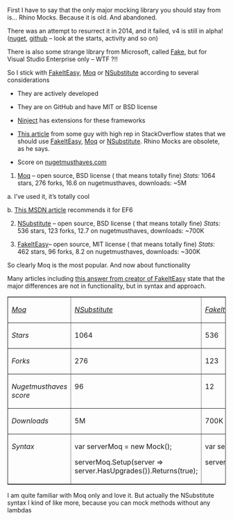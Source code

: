 First I have to say that the only major mocking library you should stay from is… Rhino Mocks. Because it is old. And abandoned.

There was an attempt to resurrect it in 2014, and it failed, v4 is still in alpha! ([nuget](https://www.nuget.org/packages/RhinoMocks), [github](https://github.com/RhinoMocks/RhinoMocks) – look at the starts, activity and so on)

There is also some strange library from Microsoft, called [Fake](https://msdn.microsoft.com/en-us/library/hh549175.aspx), but for Visual Studio Enterprise only – WTF ?!!

So I stick with [FakeItEasy](https://github.com/FakeItEasy/FakeItEasy), [Moq](https://github.com/Moq/moq4) or [NSubstitute](https://github.com/nsubstitute/NSubstitute) according to several considerations

- They are actively developed

- They are on GitHub and have MIT or BSD license

- [Ninject](https://github.com/ninject/Ninject.MockingKernel) has extensions for these frameworks

- [This article](http://jimmykeen.net/2014/12/13/mocking-frameworks-comparison/) from some guy with high rep in StackOverflow states that we should use [FakeItEasy](https://github.com/FakeItEasy/FakeItEasy), [Moq](https://github.com/Moq/moq4) or [NSubstitute](https://github.com/nsubstitute/NSubstitute). Rhino Mocks are obsolete, as he says.

- Score on [nugetmusthaves.com](http://nugetmusthaves.com/Tag/mocking)

1) [Moq](https://github.com/Moq/moq4) – open source, BSD license ( that means totally fine) _Stats:_ 1064 stars, 276 forks, 16.6 on nugetmusthaves, downloads: ~5M

a. I’ve used it, it’s totally cool

b. [This MSDN article](https://msdn.microsoft.com/en-us/data/dn314429.aspx) recommends it for EF6

2) [NSubstitute](https://github.com/nsubstitute/NSubstitute) – open source, BSD license ( that means totally fine) _Stats:_ 536 stars, 123 forks, 12.7 on nugetmusthaves, downloads: ~700K

3) [FakeItEasy](https://github.com/FakeItEasy/FakeItEasy)– open source, MIT license ( that means totally fine) _Stats:_ 462 stars, 96 forks, 8.2 on nugetmusthaves, downloads: ~300K

So clearly Moq is the most popular. And now about functionality

Many articles including [this answer from creator of FakeItEasy](http://stackoverflow.com/a/4174495) state that the major differences are not in functionality, but in syntax and approach.

<table border="1" cellpadding="0" cellspacing="0">

<tbody>

<tr>

<td valign="top">

_[Moq](https://github.com/Moq/moq4)_

</td>

<td valign="top">

_[NSubstitute](https://github.com/nsubstitute/NSubstitute)_

</td>

<td valign="top">

_[FakeItEasy](https://github.com/FakeItEasy/FakeItEasy)_

</td>

</tr>

<tr>

<td valign="top">

_Stars_

</td>

<td valign="top">

1064

</td>

<td valign="top">

536

</td>

<td valign="top">

462

</td>

</tr>

<tr>

<td valign="top">

_Forks_

</td>

<td valign="top">

276

</td>

<td valign="top">

123

</td>

<td valign="top">

96

</td>

</tr>

<tr>

<td valign="top">

_Nugetmusthaves score_

</td>

<td valign="top">

96

</td>

<td valign="top">

12

</td>

<td valign="top">

8

</td>

</tr>

<tr>

<td valign="top">

_Downloads_

</td>

<td valign="top">

5M

</td>

<td valign="top">

700K

</td>

<td valign="top">

300K

</td>

</tr>

<tr>

<td valign="top">

_Syntax_

</td>

<td valign="top">

var serverMoq = new Mock<IServerGateway>();

serverMoq.Setup(server => server.HasUpgrades()).Returns(true);

</td>

<td valign="top">

var serverSubstitute = Substitute.For<IServerGateway>();

serverSubstitute.HasUpgrades().Returns(true);

</td>

<td valign="top">

var serverFake = A.Fake<IServerGateway>();

A.CallTo(() => serverFake.HasUpgrades()).Returns(true);

</td>

</tr>

</tbody>

</table>

I am quite familiar with Moq only and love it. But actually the NSubstitute syntax I kind of like more, because you can mock methods without any lambdas

